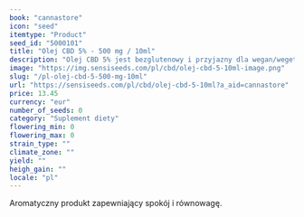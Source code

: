 ```yaml
---
book: "cannastore"
icon: "seed"
itemtype: "Product"
seed_id: "5000101"
title: "Olej CBD 5% - 500 mg / 10ml"
description: "Olej CBD 5% jest bezglutenowy i przyjazny dla wegan/wegetarian ✓ 10 ml (500 mg) ✓ dostępny w innych stężeniach ✓ Zawiera ekologiczny olej konopny z atestem"
image: "https://img.sensiseeds.com/pl/cbd/olej-cbd-5-10ml-image.png"
slug: "/pl-olej-cbd-5-500-mg-10ml"
url: "https://sensiseeds.com/pl/cbd/olej-cbd-5-10ml?a_aid=cannastore"
price: 13.45
currency: "eur"
number_of_seeds: 0
category: "Suplement diety"
flowering_min: 0
flowering_max: 0
strain_type: ""
climate_zone: ""
yield: ""
heigh_gain: ""
locale: "pl"
---
```

Aromatyczny produkt zapewniający spokój i równowagę.
